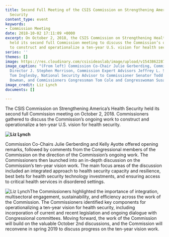 ```yaml
---
title: Second Full Meeting of the CSIS Commission on Strengthening America’s Health
  Security
content_type: event
keywords:
- Commission Meeting
date: 2018-10-02 17:11:09 +0000
excerpt: On October 2, 2018, the CSIS Commission on Strengthening Health Security
  held its second full Commission meeting to discuss the Commission’s ongoing work
  to construct and operationalize a ten-year U.S. vision for health security.
series: ''
themes: []
image: https://res.cloudinary.com/csisideaslab/image/upload/v1543862287/health-commission/Event-Commission_Launch_copy.jpg
image_caption: "(From left) Commission Co-Chair Julie Gerberding, Commission Secretariat
  Director J. Stephen Morrison, Commission Expert Advisors Jeffrey L. Sturchio and
  Tom Inglesby, National Security Advisor to Commissioner Senator Todd Young Brad
  Bowman, and Commissioners Congressman Tom Cole and Congresswoman Susan Brooks"
image_credit: Liz Lynch
documents: []

---
```

The CSIS Commission on Strengthening America’s Health Security held its second full Commission meeting on October 2, 2018. Commissioners gathered to discuss the Commission’s ongoing work to construct and operationalize a ten-year U.S. vision for health security.

**![Liz Lynch](https://res.cloudinary.com/csisideaslab/image/upload/v1543862287/health-commission/Oct._2_Commission_meeting_body_photo_1.jpg "Commissioners Congressman Tom Cole and Congresswoman Susan Brooks at the October 2, 2018 Commission meeting")**

Commission Co-Chairs Julie Gerberding and Kelly Ayotte offered opening remarks, followed by comments from the Congressional members of the Commission on the direction of the Commission’s ongoing work. The Commissioners then launched into an in-depth discussion on the Commission’s ten-year vision work. The main focus areas of the discussion included an integrated approach to health security capacity and resilience, best bets for health security technology investments, and ensuring access to critical health services in disordered settings.

![Liz Lynch](https://res.cloudinary.com/csisideaslab/image/upload/v1543862290/health-commission/Oct._2_Commission_meeting_body_photo_2.jpg "Commissioners Senator Todd Young, Senator Patty Murray, and Congressman Tom Cole at the October 2, 2018 Commission meeting")The Commissioners highlighted the importance of integration, multisectoral engagement, sustainability, and efficiency across the work of the Commission. The Commissioners identified key components for operationalizing a ten-year vision for health security, including incorporation of current and recent legislation and ongoing dialogue with Congressional committees. Moving forward, the work of the Commission will build on the valuable October 2nd discussions, and the Commission will reconvene in spring 2019 to discuss progress on the ten-year vision work.